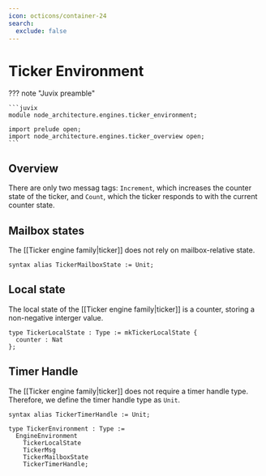 ```yaml
---
icon: octicons/container-24
search:
  exclude: false
---
```


# Ticker Environment

??? note "Juvix preamble"

    ```juvix
    module node_architecture.engines.ticker_environment;

    import prelude open;
    import node_architecture.engines.ticker_overview open;
    ```

## Overview

There are only two messag tags:
`Increment`, which increases the counter state of the ticker,
and `Count`, which the ticker responds to with the current counter state.

## Mailbox states

The [[Ticker engine family|ticker]] does not rely on mailbox-relative state.

```juvix
syntax alias TickerMailboxState := Unit;
```

## Local state

The local state of the [[Ticker engine family|ticker]] is a counter,
storing a non-negative interger value.

```juvix
type TickerLocalState : Type := mkTickerLocalState {
  counter : Nat
};
```

## Timer Handle

The [[Ticker engine family|ticker]] does not require a timer handle type.
Therefore, we define the timer handle type as `Unit`.

```juvix
syntax alias TickerTimerHandle := Unit;
```


```juvix
type TickerEnvironment : Type :=
  EngineEnvironment
    TickerLocalState
    TickerMsg
    TickerMailboxState
    TickerTimerHandle;
```
